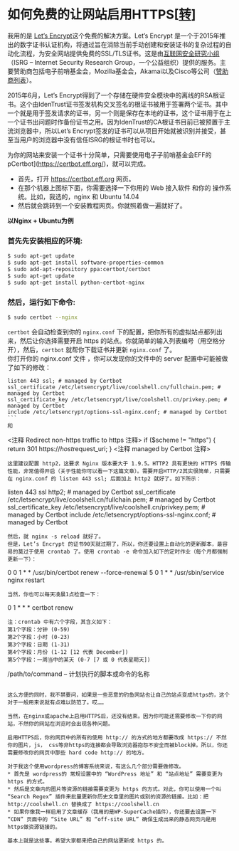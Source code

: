 # 如何免费的让网站启用HTTPS[[转](https://coolshell.cn/articles/18094.html)]
我用的是 [Let’s Encrypt](https://letsencrypt.org/)这个免费的解决方案。Let’s Encrypt 是一个于2015年推出的数字证书认证机构，将通过旨在消除当前手动创建和安装证书的复杂过程的自动化流程，为安全网站提供免费的SSL/TLS证书。这是由[互联网安全研究小组](https://letsencrypt.org/isrg/)（ISRG – Internet Security Research Group，一个公益组织）提供的服务。主要赞助商包括电子前哨基金会，Mozilla基金会，Akamai以及Cisco等公司（[赞助商列表](https://letsencrypt.org/sponsors/)）。  
  
2015年6月，Let’s Encrypt得到了一个存储在硬件安全模块中的离线的RSA根证书。这个由IdenTrust证书签发机构交叉签名的根证书被用于签署两个证书。其中一个就是用于签发请求的证书，另一个则是保存在本地的证书，这个证书用于在上一个证书出问题时作备份证书之用。因为IdenTrust的CA根证书目前已被预置于主流浏览器中，所以Let’s Encrypt签发的证书可以从项目开始就被识别并接受，甚至当用户的浏览器中没有信任ISRG的根证书时也可以。  
  
为你的网站来安装一个证书十分简单，只需要使用电子子前哨基金会EFF的 pCertbot](https://certbot.eff.org/)，就可以完成。  

* 首先，打开 https://certbot.eff.org 网页。
* 在那个机器上图标下面，你需要选择一下你用的 Web 接入软件 和你的 操作系统。比如，我选的，nginx 和 Ubuntu 14.04
* 然后就会跳转到一个安装教程网页。你就照着做一遍就好了。  

__以Nginx + Ubuntu为例__
### 首先先安装相应的环境:
```bash
$ sudo apt-get update
$ sudo apt-get install software-properties-common
$ sudo add-apt-repository ppa:certbot/certbot
$ sudo apt-get update
$ sudo apt-get install python-certbot-nginx
```  
### 然后，运行如下命令:
```bash
$ sudo certbot --nginx
```  
`certbot` 会自动检查到你的 `nginx.conf` 下的配置，把你所有的虚拟站点都列出来，然后让你选择需要开启 https 的站点。你就简单的输入列表编号（用空格分开），然后，`certbot` 就帮你下载证书并更新 `nginx.conf` 了。  
你打开你的 nginx.conf 文件 ，你可以发现你的文件中的 server 配置中可能被做了如下的修改：  
```
listen 443 ssl; # managed by Certbot
ssl_certificate /etc/letsencrypt/live/coolshell.cn/fullchain.pem; # managed by Certbot
ssl_certificate_key /etc/letsencrypt/live/coolshell.cn/privkey.pem; # managed by Certbot
include /etc/letsencrypt/options-ssl-nginx.conf; # managed by Certbot
```  
和  
```
<注释 Redirect non-https traffic to https 注释>
if ($scheme != "https") {
  return 301 https://$host$request_uri;
} <注释 managed by Certbot 注释>
```
这里建议配置 http2，这要求 Nginx 版本要大于 1.9.5。HTTP2 具有更快的 HTTPS 传输性能，非常值得开启（关于性能你可以看一下这篇文章）。需要开启HTTP/2其实很简单，只需要在 nginx.conf 的 listen 443 ssl; 后面加上 http2 就好了。如下所示：  
```
listen 443 ssl http2; # managed by Certbot 
ssl_certificate /etc/letsencrypt/live/coolshell.cn/fullchain.pem; # managed by Certbot 
ssl_certificate_key /etc/letsencrypt/live/coolshell.cn/privkey.pem; # managed by Certbot 
include /etc/letsencrypt/options-ssl-nginx.conf; # managed by Certbot
```  
然后，就 nginx -s reload 就好了。  
但是，Let’s Encrypt 的证书90天就过期了，所以，你还要设置上自动化的更新脚本，最容易的莫过于使用 crontab 了。使用 crontab -e 命令加入如下的定时作业（每个月都强制更新一下）：  
 ```
0 0 1 * * /usr/bin/certbot renew --force-renewal
5 0 1 * * /usr/sbin/service nginx restart
```
当然，你也可以每天凌晨1点检查一下：  
```
0 1 * * * certbot renew
```
注：crontab 中有六个字段，其含义如下：  
第1个字段：分钟 (0-59)  
第2个字段：小时 (0-23)  
第3个字段：日期 (1-31)  
第4个字段：月份 (1-12 [12 代表 December])  
第5个字段：一周当中的某天 (0-7 [7 或 0 代表星期天])  
```
/path/to/command – 计划执行的脚本或命令的名称
```  

这么方便的同时，我不禁要问，如果是一些恶意的钓鱼网站也让自己的站点变成https的，这个对于一般用来说就有点难以防范了。哎……  

当然，在nginx或apache上启用HTTPS后，还没有结束。因为你可能还需要修改一下你的网站，不然你的网站在浏览时会出现各种问题。  

启用HTTPS后，你的网页中的所有的使用 http:// 的方式的地方都要改成 https:// 不然你的图片，js， css等非https的连接都会导致浏览器抱怨不安全而被block掉。所以，你还需要修改你的网页中那些 hard code http:// 的地方。  

对于我这个使用wordpress的博客系统来说，有这么几个部分需要做修改。  
* 首先是 wordpress的 常规设置中的 “WordPress 地址” 和 “站点地址” 需要变更为 https 的方式。
* 然后是文章内的图片等资源的链接需要变更为 https 的方式。对此，你可以使用一个叫 “Search Regex” 插件来批量更新你历史文章里的图片或别的资源的链接。比如：把 http://coolshell.cn 替换成了 https://coolshell.cn
* 如果你像我一样启用了文章缓存（我用的是WP-SuperCache插件），你还要去设置一下 “CDN” 页面中的 “Site URL” 和 “off-site URL” 确保生成出来的静态网页内是用https做资源链接的。  

基本上就是这些事。希望大家都来把自己的网站更新成 https 的。
